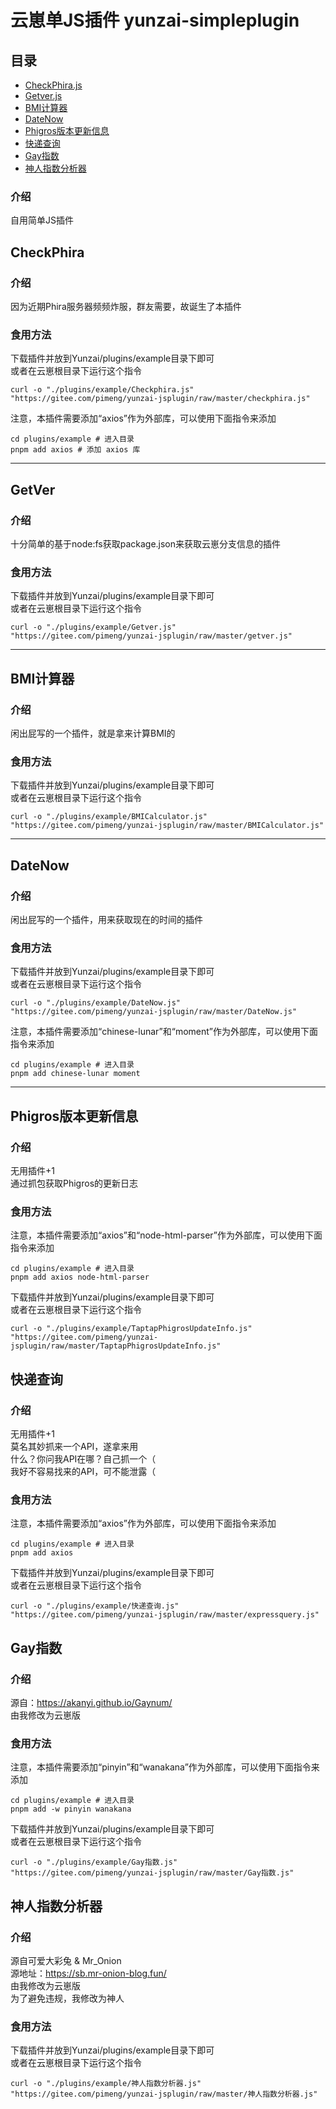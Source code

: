 # 云崽单JS插件 yunzai-simpleplugin

## 目录
- [CheckPhira.js](https://gitee.com/pimeng/yunzai-jsplugin#checkphira)
- [Getver.js](https://gitee.com/pimeng/yunzai-jsplugin#getver)
- [BMI计算器](https://gitee.com/pimeng/yunzai-jsplugin#bmi%E8%AE%A1%E7%AE%97%E5%99%A8)
- [DateNow](https://gitee.com/pimeng/yunzai-jsplugin#datenow)
- [Phigros版本更新信息](https://gitee.com/pimeng/yunzai-jsplugin#phigros%E7%89%88%E6%9C%AC%E6%9B%B4%E6%96%B0%E4%BF%A1%E6%81%AF)
- [快递查询](https://gitee.com/pimeng/yunzai-jsplugin#%E5%BF%AB%E9%80%92%E6%9F%A5%E8%AF%A2)
- [Gay指数](https://gitee.com/pimeng/yunzai-jsplugin#gay%E6%8C%87%E6%95%B0)
- [神人指数分析器](https://gitee.com/pimeng/yunzai-jsplugin#%E7%A5%9E%E4%BA%BA%E6%8C%87%E6%95%B0%E5%88%86%E6%9E%90%E5%99%A8)

### 介绍
自用简单JS插件

## CheckPhira   

### 介绍
因为近期Phira服务器频频炸服，群友需要，故诞生了本插件

### 食用方法
下载插件并放到Yunzai/plugins/example目录下即可<br>
或者在云崽根目录下运行这个指令   
``` 
curl -o "./plugins/example/Checkphira.js" "https://gitee.com/pimeng/yunzai-jsplugin/raw/master/checkphira.js"
```
注意，本插件需要添加“axios”作为外部库，可以使用下面指令来添加
```
cd plugins/example # 进入目录
pnpm add axios # 添加 axios 库
```

***

## GetVer
### 介绍
十分简单的基于node:fs获取package.json来获取云崽分支信息的插件

### 食用方法
下载插件并放到Yunzai/plugins/example目录下即可<br>
或者在云崽根目录下运行这个指令   
``` 
curl -o "./plugins/example/Getver.js" "https://gitee.com/pimeng/yunzai-jsplugin/raw/master/getver.js"
```

***

## BMI计算器
### 介绍   

闲出屁写的一个插件，就是拿来计算BMI的

### 食用方法
下载插件并放到Yunzai/plugins/example目录下即可<br>
或者在云崽根目录下运行这个指令   
``` 
curl -o "./plugins/example/BMICalculator.js" "https://gitee.com/pimeng/yunzai-jsplugin/raw/master/BMICalculator.js"
```


***

## DateNow
### 介绍   

闲出屁写的一个插件，用来获取现在的时间的插件

### 食用方法
下载插件并放到Yunzai/plugins/example目录下即可<br>
或者在云崽根目录下运行这个指令   
``` console
curl -o "./plugins/example/DateNow.js" "https://gitee.com/pimeng/yunzai-jsplugin/raw/master/DateNow.js"
```
注意，本插件需要添加“chinese-lunar”和“moment”作为外部库，可以使用下面指令来添加
``` console
cd plugins/example # 进入目录
pnpm add chinese-lunar moment
```

***

## Phigros版本更新信息
### 介绍   
   
无用插件+1   
通过抓包获取Phigros的更新日志
   
### 食用方法
   
注意，本插件需要添加“axios”和“node-html-parser”作为外部库，可以使用下面指令来添加
``` console
cd plugins/example # 进入目录
pnpm add axios node-html-parser
```
   
下载插件并放到Yunzai/plugins/example目录下即可<br>
或者在云崽根目录下运行这个指令   
   
``` console
curl -o "./plugins/example/TaptapPhigrosUpdateInfo.js" "https://gitee.com/pimeng/yunzai-jsplugin/raw/master/TaptapPhigrosUpdateInfo.js"
```

## 快递查询
### 介绍   
   
无用插件+1   
莫名其妙抓来一个API，遂拿来用   
什么？你问我API在哪？自己抓一个（   
我好不容易找来的API，可不能泄露（   
   
### 食用方法

注意，本插件需要添加“axios”作为外部库，可以使用下面指令来添加   
``` console
cd plugins/example # 进入目录
pnpm add axios
```
   
下载插件并放到Yunzai/plugins/example目录下即可<br>
或者在云崽根目录下运行这个指令   
``` console
curl -o "./plugins/example/快递查询.js" "https://gitee.com/pimeng/yunzai-jsplugin/raw/master/expressquery.js"
```

## Gay指数
### 介绍   

源自：https://akanyi.github.io/Gaynum/   
由我修改为云崽版   
   
### 食用方法
   
注意，本插件需要添加“pinyin”和“wanakana”作为外部库，可以使用下面指令来添加   
``` console
cd plugins/example # 进入目录
pnpm add -w pinyin wanakana
```

下载插件并放到Yunzai/plugins/example目录下即可<br>
或者在云崽根目录下运行这个指令   
``` console
curl -o "./plugins/example/Gay指数.js" "https://gitee.com/pimeng/yunzai-jsplugin/raw/master/Gay指数.js"
```

## 神人指数分析器
### 介绍   
   
源自可爱大彩兔 & Mr_Onion   
源地址：https://sb.mr-onion-blog.fun/   
由我修改为云崽版   
为了避免违规，我修改为神人  
   
### 食用方法
   
下载插件并放到Yunzai/plugins/example目录下即可<br>
或者在云崽根目录下运行这个指令   
``` console
curl -o "./plugins/example/神人指数分析器.js" "https://gitee.com/pimeng/yunzai-jsplugin/raw/master/神人指数分析器.js"
```
